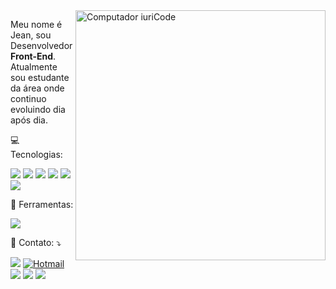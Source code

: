 <img src="https://raw.githubusercontent.com/MicaelliMedeiros/micaellimedeiros/master/image/computer-illustration.png" min-width="400px" max-width="400px" width="400px" align="right" alt="Computador iuriCode">

<p align="left"> 
  Meu nome é Jean, sou Desenvolvedor <strong>Front-End</strong>.<br>
  Atualmente sou estudante da área onde continuo evoluindo dia após dia.
</p>

<p align="left">
  💻 Tecnologias: 
</p>

<p align="left">
  <img src="https://img.shields.io/badge/-HTML5-333333?style=flat&logo=HTML5"/> 
      <img src="https://img.shields.io/badge/-CSS-333333?style=flat&logo=CSS3&logoColor=1572B6"/> 
      <img src="https://img.shields.io/badge/-JavaScript-333333?style=flat&logo=javascript"/> 
      <img src="https://img.shields.io/badge/-React-333333?style=flat&logo=react"/> 
      <img src="https://img.shields.io/badge/-React%20Native-333333?style=flat&logo=react"/>
      <img src="https://img.shields.io/badge/-tailwindcss-333333?style=flat&logo=tailwind-css"/>
  </p>

<p align="left">
  💼 Ferramentas:
</p>

<p align="left"><img src="https://img.shields.io/badge/-Visual%20Studio%20Code-333333?style=flat&logo=visual-studio-code&logoColor=007ACC"/></p>

<p align="left">
  💌 Contato: ⤵️
</p>

<p align="left">
 
  <a href="https://www.linkedin.com/in/jeansilvany/" alt="Linkedin">
  <img src="https://img.shields.io/badge/-Linkedin-0e76a8?style=flat-square&logo=Linkedin&logoColor=white&link=" /></a>
  
   <a href="mailto:jeansilvany@hotmail.com" alt="Hotmail">
  <img alt="Hotmail" src="https://img.shields.io/badge/-Hotmail-0078D4?style=flat-square&logo=microsoft-outlook&logoColor=white" /></a>

  <a href="https://api.whatsapp.com/send?phone=5571996793069&text=Seja%20cordial." alt="WhatsApp">
  <img src="https://img.shields.io/badge/-WhatsApp-25d366?style=flat-square&labelColor=25d366&logo=whatsapp&logoColor=white&link="/></a>

  <a href="https://www.facebook.com/jeansilvany" alt="Facebook">
  <img src="https://img.shields.io/badge/-Facebook-3b5998?style=flat-square&labelColor=3b5998&logo=facebook&logoColor=white&link="/></a>

  <a href="https://www.instagram.com/jeansilvany93/" alt="Instagram">
  <img src="https://img.shields.io/badge/-Instagram-DF0174?style=flat-square&labelColor=DF0174&logo=instagram&logoColor=white&link="/></a>
</p>  


